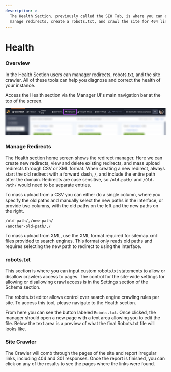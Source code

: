 ```yaml
---
description: >-
  The Health Section, previously called the SEO Tab, is where you can edit and
  manage redirects, create a robots.txt, and crawl the site for 404 links.
---
```


# Health

### Overview

In the Health Section users can manager redirects, robots.txt, and the site crawler. All of these tools can help you diagnose and correct the health of your instance. 

Access the Health section via the Manager UI's main navigation bar at the top of the screen. 

![Access the Health section via the Manager UI&apos;s main navigation.](../../../.gitbook/assets/health-section-nav.png)

### Manage Redirects

The Health section home screen shows the redirect manager. Here we can create new redirects, view and delete existing redirects, and mass upload redirects through CSV or XML format. When creating a new redirect, always start the old redirect with a forward slash, `/`, and include the entire path after the domain. Redirects are case sensitive, so `/old-path/` and `/Old-Path/` would need to be separate entries.

To mass upload from a CSV you can either do a single column, where you specify the old paths and manually select the new paths in the interface, or provide two columns, with the old paths on the left and the new paths on the right.

```text
/old-path/,/new-path/
/another-old-path/,/
```

To mass upload from XML, use the XML format required for sitemap.xml files provided to search engines. This format only reads old paths and requires selecting the new path to redirect to using the interface.

### robots.txt

This section is where you can input custom robots.txt statements to allow or disallow crawlers access to pages. The control for the site-wide settings for allowing or disallowing crawl access is in the Settings section of the Schema section.

The robots.txt editor allows control over search engine crawling rules per site. To access this tool, please navigate to the Health section.

From here you can see the button labeled `Robots.txt`. Once clicked, the manager should open a new page with a text area allowing you to edit the file. Below the text area is a preview of what the final Robots.txt file will looks like.

### Site Crawler

The Crawler will comb through the pages of the site and report irregular links, including 404 and 301 responses. Once the report is finished, you can click on any of the results to see the pages where the links were found.

